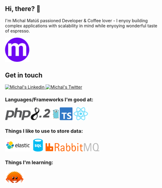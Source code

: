 ## Hi, there? 👋
I'm Michal Matúš passioned Developer & Coffee lover - I enyoy building complex applications with scalability in mind while enyoying wonderful taste of espresso.
<p align="left">
  <img  alt="Michal's Linkedin" width="80px" src="./icons/logo.svg" />
</p>

## Get in touch
<p align="left">
  <a href="https://www.linkedin.com/in/michalmatus-space/">
    <img  alt="Michal's Linkedin" width="22px" src="https://raw.githubusercontent.com/peterthehan/peterthehan/master/assets/linkedin.svg" />
  </a>
  <a href="#">
    <img alt="Michal's Twitter" width="22px" src="https://raw.githubusercontent.com/peterthehan/peterthehan/master/assets/twitter.svg" />
  </a>  
</p>  

### Languages/Frameworks I'm good at:

<a href="https://www.php.net/releases/8.2/en.php"><img alt="PHP 8" title="PHP 8" src="./icons/php8.svg" height="42"></a>
<a href="go.dev/"><img alt="Golang" title="Golang" src="./icons/golang-gopher.svg" height="42"></a>
<a href="https://www.typescriptlang.org"><img alt="TypeScript" title="TypeScript" src="./icons/typescript.svg" height="42"></a>
<a href="https://reactjs.org"><img alt="React" title="React" src="./icons/react.svg" height="42"></a>

### Things I like to use to store data:
<a href="https://www.elastic.co"><img alt="ElasticSearch" title="ElasticSearch" src="./icons/elasticsearch.svg" height="42"></a>
<a href="https://en.wikipedia.org/wiki/SQL"><img alt="SQL" title="SQL" src="./icons/sql.svg" height="42"></a>
<a href="https://www.rabbitmq.com/"><img alt="RabbitMQ" title="RabbitMQ" src="./icons/rabbitmq.svg" height="28"></a>

### Things I'm learning:

<a href="https://www.rust-lang.org"><img alt="Rust" title="Rust" src="./icons/rust-ferris.svg" height="42"></a>
